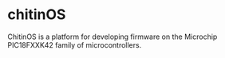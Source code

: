 # chitinOS
ChitinOS is a platform for developing firmware on the Microchip PIC18FXXK42 family of microcontrollers.
